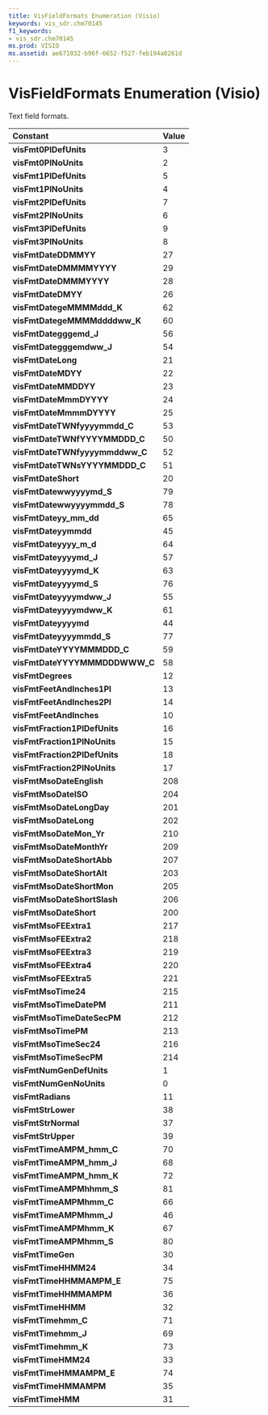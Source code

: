 ```yaml
---
title: VisFieldFormats Enumeration (Visio)
keywords: vis_sdr.chm70145
f1_keywords:
- vis_sdr.chm70145
ms.prod: VISIO
ms.assetid: ae671032-b96f-6652-f527-feb194a0261d
---
```



# VisFieldFormats Enumeration (Visio)

Text field formats.



|**Constant**|**Value**|
|:-----|:-----|
| **visFmt0PlDefUnits**|3|
| **visFmt0PlNoUnits**|2|
| **visFmt1PlDefUnits**|5|
| **visFmt1PlNoUnits**|4|
| **visFmt2PlDefUnits**|7|
| **visFmt2PlNoUnits**|6|
| **visFmt3PlDefUnits**|9|
| **visFmt3PlNoUnits**|8|
| **visFmtDateDDMMYY**|27|
| **visFmtDateDMMMMYYYY**|29|
| **visFmtDateDMMMYYYY**|28|
| **visFmtDateDMYY**|26|
| **visFmtDategeMMMMddd_K**|62|
| **visFmtDategeMMMMddddww_K**|60|
| **visFmtDategggemd_J**|56|
| **visFmtDategggemdww_J**|54|
| **visFmtDateLong**|21|
| **visFmtDateMDYY**|22|
| **visFmtDateMMDDYY**|23|
| **visFmtDateMmmDYYYY**|24|
| **visFmtDateMmmmDYYYY**|25|
| **visFmtDateTWNfyyyymmdd_C**|53|
| **visFmtDateTWNfYYYYMMDDD_C**|50|
| **visFmtDateTWNfyyyymmddww_C**|52|
| **visFmtDateTWNsYYYYMMDDD_C**|51|
| **visFmtDateShort**|20|
| **visFmtDatewwyyyymd_S**|79|
| **visFmtDatewwyyyymmdd_S**|78|
| **visFmtDateyy_mm_dd**|65|
| **visFmtDateyymmdd**|45|
| **visFmtDateyyyy_m_d**|64|
| **visFmtDateyyyymd_J**|57|
| **visFmtDateyyyymd_K**|63|
| **visFmtDateyyyymd_S**|76|
| **visFmtDateyyyymdww_J**|55|
| **visFmtDateyyyymdww_K**|61|
| **visFmtDateyyyymd**|44|
| **visFmtDateyyyymmdd_S**|77|
| **visFmtDateYYYYMMMDDD_C**|59|
| **visFmtDateYYYYMMMDDDWWW_C**|58|
| **visFmtDegrees**|12|
| **visFmtFeetAndInches1Pl**|13|
| **visFmtFeetAndInches2Pl**|14|
| **visFmtFeetAndInches**|10|
| **visFmtFraction1PlDefUnits**|16|
| **visFmtFraction1PlNoUnits**|15|
| **visFmtFraction2PlDefUnits**|18|
| **visFmtFraction2PlNoUnits**|17|
| **visFmtMsoDateEnglish**|208|
| **visFmtMsoDateISO**|204|
| **visFmtMsoDateLongDay**|201|
| **visFmtMsoDateLong**|202|
| **visFmtMsoDateMon_Yr**|210|
| **visFmtMsoDateMonthYr**|209|
| **visFmtMsoDateShortAbb**|207|
| **visFmtMsoDateShortAlt**|203|
| **visFmtMsoDateShortMon**|205|
| **visFmtMsoDateShortSlash**|206|
| **visFmtMsoDateShort**|200|
| **visFmtMsoFEExtra1**|217|
| **visFmtMsoFEExtra2**|218|
| **visFmtMsoFEExtra3**|219|
| **visFmtMsoFEExtra4**|220|
| **visFmtMsoFEExtra5**|221|
| **visFmtMsoTime24**|215|
| **visFmtMsoTimeDatePM**|211|
| **visFmtMsoTimeDateSecPM**|212|
| **visFmtMsoTimePM**|213|
| **visFmtMsoTimeSec24**|216|
| **visFmtMsoTimeSecPM**|214|
| **visFmtNumGenDefUnits**|1|
| **visFmtNumGenNoUnits**|0|
| **visFmtRadians**|11|
| **visFmtStrLower**|38|
| **visFmtStrNormal**|37|
| **visFmtStrUpper**|39|
| **visFmtTimeAMPM_hmm_C**|70|
| **visFmtTimeAMPM_hmm_J**|68|
| **visFmtTimeAMPM_hmm_K**|72|
| **visFmtTimeAMPMhhmm_S**|81|
| **visFmtTimeAMPMhmm_C**|66|
| **visFmtTimeAMPMhmm_J**|46|
| **visFmtTimeAMPMhmm_K**|67|
| **visFmtTimeAMPMhmm_S**|80|
| **visFmtTimeGen**|30|
| **visFmtTimeHHMM24**|34|
| **visFmtTimeHHMMAMPM_E**|75|
| **visFmtTimeHHMMAMPM**|36|
| **visFmtTimeHHMM**|32|
| **visFmtTimehmm_C**|71|
| **visFmtTimehmm_J**|69|
| **visFmtTimehmm_K**|73|
| **visFmtTimeHMM24**|33|
| **visFmtTimeHMMAMPM_E**|74|
| **visFmtTimeHMMAMPM**|35|
| **visFmtTimeHMM**|31|

